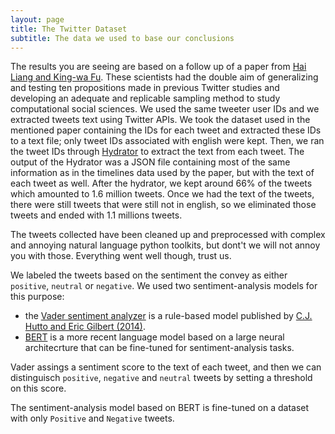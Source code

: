 ```yaml
---
layout: page
title: The Twitter Dataset
subtitle: The data we used to base our conclusions
---
```


The results you are seeing are based on a follow up of a paper from [Hai Liang and King-wa Fu](https://journals.plos.org/plosone/article?id=10.1371/journal.pone.0134270). These scientists had the double aim of generalizing and testing ten propositions made in previous Twitter studies and developing an adequate and replicable sampling method to study computational social sciences. We used the same tweeter user IDs and we extracted tweets text using Twitter APIs. We took the dataset used in the mentioned paper containing the IDs for each tweet and extracted these IDs to a text file; only tweet IDs associated with english were kept. Then, we ran the tweet IDs through [Hydrator](https://github.com/DocNow/hydrator) to extract the text from each tweet. The output of the Hydrator was a JSON file containing most of the same information as in the timelines data used by the paper, but with the text of each tweet as well. After the hydrator, we kept around 66% of the tweets which amounted to 1.6 million tweets. Once we had the text of the tweets, there were still tweets that were still not in english, so we eliminated those tweets and ended with 1.1 millions tweets. 

The tweets collected have been cleaned up and preprocessed with complex and annoying natural language python toolkits, but dont't we will not annoy you with those. Everything went well though, trust us.

We labeled the tweets based on the sentiment the convey as either ```positive```, ```neutral``` or  ```negative```.
We used two sentiment-analysis models for this purpose:
* the [Vader sentiment analyzer](https://github.com/cjhutto/vaderSentiment) is a rule-based model published by [C.J. Hutto and Eric Gilbert (2014)](https://www.aaai.org/ocs/index.php/ICWSM/ICWSM14/paper/view/8109/8122).
* [BERT](https://arxiv.org/abs/1810.04805) is a more recent language model based on a large neural architecrture that can be fine-tuned for sentiment-analysis tasks.

Vader assings a sentiment score to the text of each tweet, and then we can distinguisch ```positive```, ```negative``` and ```neutral``` tweets by setting a threshold on this score.


The sentiment-analysis model based on BERT is fine-tuned on a dataset with only ```Positive``` and ```Negative``` tweets.




